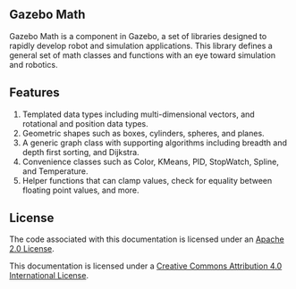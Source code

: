 ## Gazebo Math

Gazebo Math is a component in Gazebo, a set of
libraries designed to rapidly develop robot and simulation applications.
This library defines a general set of math classes and functions with an eye
toward simulation and robotics.

## Features

  1. Templated data types including multi-dimensional vectors, and rotational and position data types.
  2. Geometric shapes such as boxes, cylinders, spheres, and planes.
  3. A generic graph class with supporting algorithms including breadth and depth first sorting, and Dijkstra.
  4. Convenience classes such as Color, KMeans, PID, StopWatch, Spline, and Temperature.
  5. Helper functions that can clamp values, check for equality between floating point values, and more.

## License

The code associated with this documentation is licensed under an [Apache 2.0 License](https://www.apache.org/licenses/LICENSE-2.0).

This documentation is licensed under a [Creative Commons Attribution 4.0 International License](http://creativecommons.org/licenses/by/4.0/).

